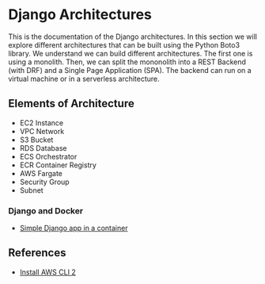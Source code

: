 # Django Architectures

This is the documentation of the Django architectures. In this section we will explore different architectures that can be built using the Python Boto3 library. We understand we can build different architectures. The first one is using a monolith. Then, we can split the mononolith into a REST Backend (with DRF) and a Single Page Application (SPA). The backend can run on a virtual machine or in a serverless architecture.

## Elements of Architecture

* EC2 Instance
* VPC Network
* S3 Bucket
* RDS Database
* ECS Orchestrator
* ECR Container Registry
* AWS Fargate
* Security Group
* Subnet

### Django and Docker

* [Simple Django app in a container](django-docker/commands.md)

## References

* [Install AWS CLI 2](https://docs.aws.amazon.com/cli/latest/userguide/getting-started-install.html#cliv2-linux-install)